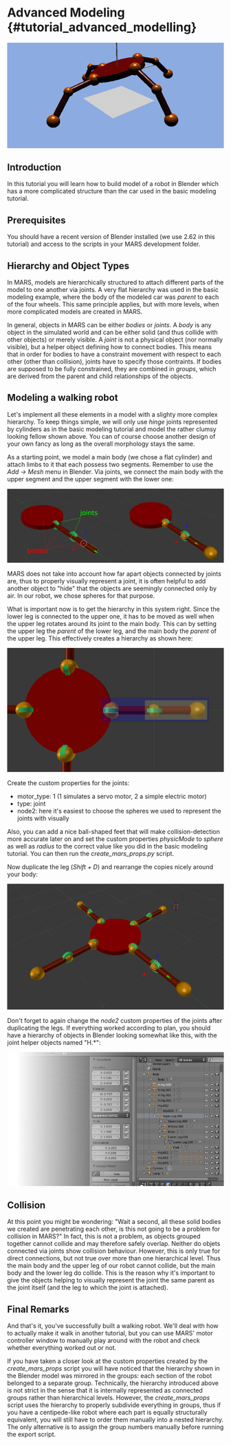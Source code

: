 Advanced Modeling {#tutorial_advanced_modelling}
==============

![](../../../src/images/tutorials/advanced_modeling/robot.png)


## Introduction

In this tutorial you will learn how to build model of a robot in Blender which has a more complicated structure than the car used in the basic modeling tutorial.


## Prerequisites

You should have a recent version of Blender installed (we use 2.62 in this tutorial) and access to the scripts in your MARS development folder. 


## Hierarchy and Object Types

In MARS, models are hierarchically structured to attach different parts of the model to one another via joints. A very flat hierarchy was used in the basic modeling example, where the body of the modeled car was *parent* to each of the four wheels. This same principle applies, but with more levels, when more complicated models are created in MARS.

In general, objects in MARS can be either *bodies* or *joints*. A *body* is any object in the simulated world and can be either solid (and thus collide with other objects) or merely visible. A *joint* is not a physical object (nor normally visible), but a helper object defining how to connect bodies. This means that in order for bodies to have a constraint movement with respect to each other (other than collision), joints have to specify those contraints. If bodies are supposed to be fully constrained, they are combined in *groups*, which are derived from the parent and child relationships of the objects.


## Modeling a walking robot

Let's implement all these elements in a model with a slighty more complex hierarchy. To keep things simple, we will only use *hinge* joints represented by cylinders as in the basic modeling tutorial and model the rather clumsy looking fellow shown above. You can of course choose another design of your own fancy as long as the overall morphology stays the same.

As a starting point, we model a main body (we chose a flat cylinder) and attach limbs to it that each possess two segments. Remember to use the *Add -> Mesh* menu in Blender. Via joints, we connect the main body with the upper segment and the upper segment with the lower one:

![](../../../src/images/tutorials/advanced_modeling/building_arm.png)

MARS does not take into account how far apart objects connected by joints are, thus to properly visually represent a joint, it is often helpful to add another object to "hide" that the objects are seemingly connected only by air. In our robot, we chose spheres for that purpose.

What is important now is to get the hierarchy in this system right. Since the lower leg is connected to the upper one, it has to be moved as well when the upper leg rotates around its joint to the main body. This can by setting the upper leg the *parent* of the lower leg, and the main body the *parent* of the upper leg. This effectively creates a hierarchy as shown here:

![](../../../src/images/tutorials/advanced_modeling/hierarchy.png)

Create the custom properties for the joints:

- motor_type: 1 (1 simulates a servo motor, 2 a simple electric motor)
- type: joint
- node2: here it's easiest to choose the spheres we used to represent the joints with visually
    
Also, you can add a nice ball-shaped feet that will make collision-detection more accurate later on and set the custom properties *physicMode* to *sphere* as well as *radius* to the correct value like you did in the basic modeling tutorial. You can then run the *create_mars_props.py* script.    

Now duplicate the leg (*Shift + D*) and rearrange the copies nicely around your body:

![](../../../src/images/tutorials/advanced_modeling/overview.png)

Don't forget to again change the *node2* custom properties of the joints after duplicating the legs. If everything worked according to plan, you should have a hierarchy of objects in Blender looking somewhat like this, with the joint helper objects named "H.*":

![](../../../src/images/tutorials/advanced_modeling/blender_model_structure.png)


## Collision

At this point you might be wondering: "Wait a second, all these solid bodies we created are penetrating each other, is this not going to be a problem for collision in MARS?" In fact, this is not a problem, as objects grouped together cannot collide and may therefore safely overlap. Neither do objets connected via joints show collision behaviour. However, this is only true for direct connections, but not true over more than one hierarchical level. Thus the main body and the upper leg of our robot cannot collide, but the main body and the lower leg do collide. This is the reason why it's important to give the objects helping to visually represent the joint the same parent as the joint itself (and the leg to which the joint is attached).

## Final Remarks

And that's it, you've successfully built a walking robot. We'll deal with how to actually make it walk in another tutorial, but you can use MARS' motor controller window to manually play around with the robot and check whether everything worked out or not.

If you have taken a closer look at the custom properties created by the *create_mars_props* script you will have noticed that the hierarchy shown in the Blender model was mirrored in the groups: each section of the robot belonged to a separate group. Technically, the hierarchy introduced above is not strict in the sense that it is internally represented as connected groups rather than hierarchical levels. However, the *create_mars_props* script uses the hierarchy to properly subdivide everything in groups, thus if you have a centipede-like robot where each part is equally structurally equivalent, you will still have to order them manually into a nested hierarchy. The only alternative is to assign the group numbers manually before running the export script.





